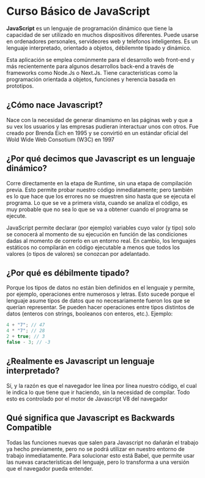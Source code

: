# Curso Básico de JavaScript

**JavaScript** es un lenguaje de programación dinámico que tiene la capacidad de ser utilizado en muchos dispositivos diferentes. Puede usarse en ordenadores personales, servideores web y telefonos inteligentes. Es un lenguaje interpretado, orientado a objetos, débilemnte tipado y dinámico.

Esta aplicación se emplea comúnmente para el desarrollo web front-end y más recientemente para algunos desarrollos back-end a través de frameworks como Node.Js o Next.Js. Tiene caracteristicas como la programación orientada a objetos, funciones y herencia basada en prototipos.

## ¿Cómo nace Javascript?

Nace con la necesidad de generar dinamismo en las páginas web y que a su vex los usuarios y las empresas pudieran interactuar unos con otros. Fue creado por Brenda Eich en 1995 y se convirtió en un estándar oficial del Wold Wide Web Consotium (W3C) en 1997

## ¿Por qué decimos que Javascript es un lenguaje dinámico?

Corre directamente en la etapa de Runtime, sin una etapa de compilación previa. Esto permite probar nuestro código inmediatamente; pero también es lo que hace que los errores no se muestren sino hasta que se ejecuta el programa. Lo que se ve a primera vista, cuando se analiza el código, es muy probable que no sea lo que se va a obtener cuando el programa se ejecute.

JavaScript permite declarar (por ejemplo) variables cuyo valor (y tipo) solo se conocerá al momento de su ejecución en función de las condiciones dadas al momento de correrlo en un entorno real. En cambio, los lenguajes estáticos no compilarán en código ejecutable a menos que todos los valores (o tipos de valores) se conozcan por adelantado.

## ¿Por qué es débilmente tipado?

Porque los tipos de datos no están bien definidos en el lenguaje y permite, por ejemplo, operaciones entre numerosos y letras. Esto sucede porque el lenguaje asume tipos de datos que no necesariamente fueron los que se querían representar. Se pueden hacer operaciones entre tipos distintos de datos (enteros con strings, booleanos con enteros, etc.). Ejemplo:

```js
4 + "7"; // 47
4 * "7"; // 28
2 + true; // 3
false - 3; // -3 
```

## ¿Realmente es Javascript un lenguaje interpretado?

Sí, y la razón es que el navegador lee línea por línea nuestro código, el cual le indica lo que tiene que ir haciendo, sin la necesidad de compilar. Todo esto es controlado por el motor de Javascript V8 del navegador

## Qué significa que Javascript es Backwards Compatible

Todas las funciones nuevas que salen para Javascript no dañarán el trabajo ya hecho previamente, pero no se podrá utilizar en nuestro entorno de trabajo inmediatamente. Para solucionar esto está Babel, que permite usar las nuevas características del lenguaje, pero lo transforma a una versión que el navegador pueda entender.